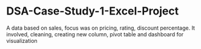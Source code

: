 # DSA-Case-Study-1-Excel-Project
A data based on sales, focus was on pricing, rating, discount percentage. It involved, cleaning, creating new column, pivot table and dashboard for visualization

